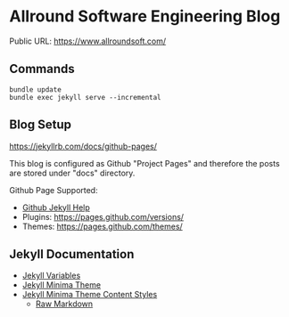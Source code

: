 # Allround Software Engineering Blog

Public URL: https://www.allroundsoft.com/

## Commands

```
bundle update
bundle exec jekyll serve --incremental
```

## Blog Setup

https://jekyllrb.com/docs/github-pages/

This blog is configured as Github "Project Pages" and therefore the posts are stored under "docs" directory.

Github Page Supported:

- [Github Jekyll Help](https://help.github.com/en/github/working-with-github-pages/setting-up-a-github-pages-site-with-jekyll)
- Plugins: https://pages.github.com/versions/
- Themes: https://pages.github.com/themes/

## Jekyll Documentation

- [Jekyll Variables](https://jekyllrb.com/docs/variables/)
- [Jekyll Minima Theme](https://github.com/jekyll/minima)
- [Jekyll Minima Theme Content Styles](https://jekyll.github.io/minima/junk/2016/05/20/this-post-demonstrates-post-content-styles.html)
  - [Raw Markdown](https://raw.githubusercontent.com/jekyll/minima/master/_posts/2016-05-20-this-post-demonstrates-post-content-styles.md)
